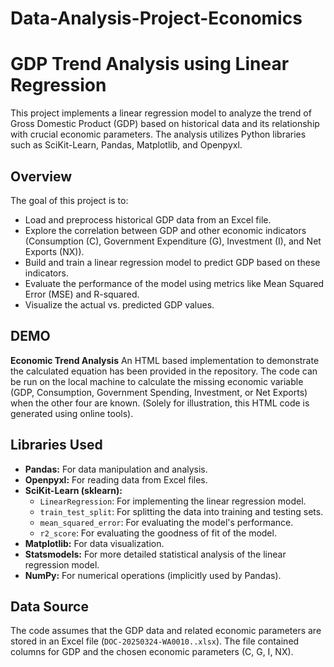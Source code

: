 # Data-Analysis-Project-Economics
# GDP Trend Analysis using Linear Regression

This project implements a linear regression model to analyze the trend of Gross Domestic Product (GDP) based on historical data and its relationship with crucial economic parameters. The analysis utilizes Python libraries such as SciKit-Learn, Pandas, Matplotlib, and Openpyxl.

## Overview

The goal of this project is to:

- Load and preprocess historical GDP data from an Excel file.
- Explore the correlation between GDP and other economic indicators (Consumption (C), Government Expenditure (G), Investment (I), and Net Exports (NX)).
- Build and train a linear regression model to predict GDP based on these indicators.
- Evaluate the performance of the model using metrics like Mean Squared Error (MSE) and R-squared.
- Visualize the actual vs. predicted GDP values.

  
## DEMO

**Economic Trend Analysis** 
An HTML based implementation to demonstrate the calculated equation has been provided in the repository. The code can be run on the local machine to calculate the missing economic variable (GDP, Consumption, Government Spending, Investment, or Net Exports) when the other four are known. (Solely for illustration, this HTML code is generated using online tools).


## Libraries Used

- **Pandas:** For data manipulation and analysis.
- **Openpyxl:** For reading data from Excel files.
- **SciKit-Learn (sklearn):**
    - `LinearRegression`: For implementing the linear regression model.
    - `train_test_split`: For splitting the data into training and testing sets.
    - `mean_squared_error`: For evaluating the model's performance.
    - `r2_score`: For evaluating the goodness of fit of the model.
- **Matplotlib:** For data visualization.
- **Statsmodels:** For more detailed statistical analysis of the linear regression model.
- **NumPy:** For numerical operations (implicitly used by Pandas).


## Data Source

The code assumes that the GDP data and related economic parameters are stored in an Excel file (`DOC-20250324-WA0010..xlsx`). The file contained columns for GDP and the chosen economic parameters (C, G, I, NX).
